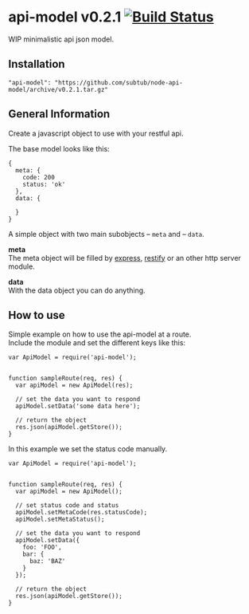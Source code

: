 # api-model v0.2.1 [![Build Status](https://travis-ci.org/subtub/node-api-model.png?branch=master)](https://travis-ci.org/subtub/node-api-model)
WIP minimalistic api json model.  


## Installation

```
"api-model": "https://github.com/subtub/node-api-model/archive/v0.2.1.tar.gz"
```


## General Information
Create a javascript object to use with your restful api.  

The base model looks like this:

```
{
  meta: {
    code: 200
    status: 'ok'
  },
  data: {
  
  }
}
```

A simple object with two main subobjects – `meta` and – `data`.  

**meta**  
The meta object will be filled by [express](https://github.com/visionmedia/express), [restify](https://github.com/mcavage/node-restify) or an other http server module.

**data**  
With the data object you can do anything.


## How to use
Simple example on how to use the api-model at a route.  
Include the module and set the different keys like this:

```
var ApiModel = require('api-model');


function sampleRoute(req, res) {
  var apiModel = new ApiModel(res);
  
  // set the data you want to respond
  apiModel.setData('some data here');
  
  // return the object
  res.json(apiModel.getStore());
}
```

In this example we set the status code manually.

```
var ApiModel = require('api-model');


function sampleRoute(req, res) {
  var apiModel = new ApiModel();
  
  // set status code and status
  apiModel.setMetaCode(res.statusCode);
  apiModel.setMetaStatus();
  
  // set the data you want to respond
  apiModel.setData({
    foo: 'FOO',
    bar: {
      baz: 'BAZ'
    }
  });
  
  // return the object
  res.json(apiModel.getStore());
}
```
